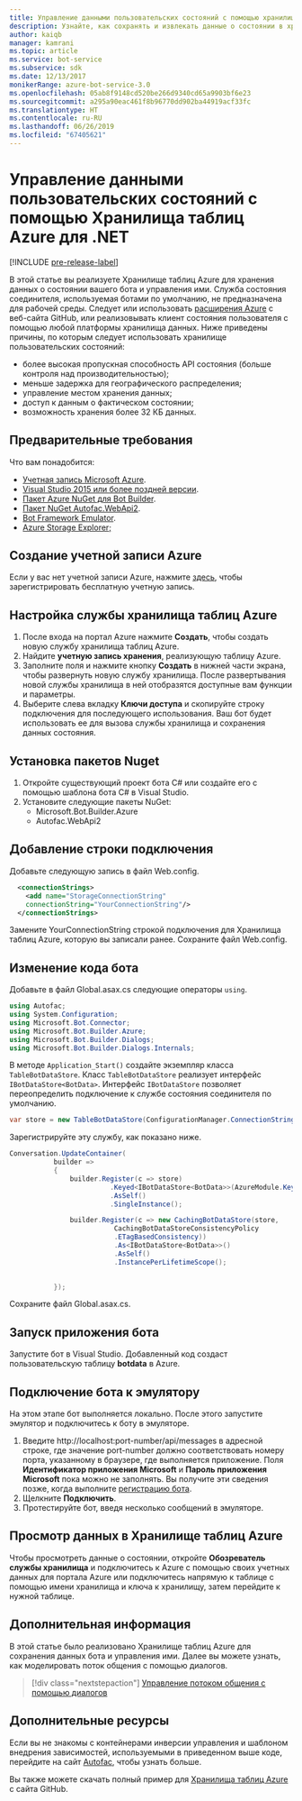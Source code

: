 ```yaml
---
title: Управление данными пользовательских состояний с помощью хранилища таблиц Azure | Документы Майкрософт
description: Узнайте, как сохранять и извлекать данные о состоянии в хранилище таблиц Azure с помощью пакета SDK Bot Framework для .NET.
author: kaiqb
manager: kamrani
ms.topic: article
ms.service: bot-service
ms.subservice: sdk
ms.date: 12/13/2017
monikerRange: azure-bot-service-3.0
ms.openlocfilehash: 05ab8f9148cd520be266d9340cd65a9903bf6e23
ms.sourcegitcommit: a295a90eac461f8b96770dd902ba44919acf33fc
ms.translationtype: HT
ms.contentlocale: ru-RU
ms.lasthandoff: 06/26/2019
ms.locfileid: "67405621"
---
```

# <a name="manage-custom-state-data-with-azure-table-storage-for-net"></a>Управление данными пользовательских состояний с помощью Хранилища таблиц Azure для .NET

[!INCLUDE [pre-release-label](../includes/pre-release-label-v3.md)]

В этой статье вы реализуете Хранилище таблиц Azure для хранения данных о состоянии вашего бота и управления ими. Служба состояния соединителя, используемая ботами по умолчанию, не предназначена для рабочей среды. Следует или использовать [расширения Azure](https://github.com/Microsoft/BotBuilder-Azure) с веб-сайта GitHub, или реализовывать клиент состояния пользователя с помощью любой платформы хранилища данных. Ниже приведены причины, по которым следует использовать хранилище пользовательских состояний:
 - более высокая пропускная способность API состояния (больше контроля над производительностью);
 - меньше задержка для географического распределения;
 - управление местом хранения данных;
 - доступ к данным о фактическом состоянии;
 - возможность хранения более 32 КБ данных.

## <a name="prerequisites"></a>Предварительные требования
Что вам понадобится:
 - [Учетная запись Microsoft Azure](https://azure.microsoft.com/free/).
 - [Visual Studio 2015 или более поздней версии](https://www.visualstudio.com/).
 - [Пакет Azure NuGet для Bot Builder](https://www.nuget.org/packages/Microsoft.Bot.Builder.Azure/).
 - [Пакет NuGet Autofac.WebApi2](https://www.nuget.org/packages/Autofac.WebApi2/).
 - [Bot Framework Emulator](https://emulator.botframework.com/).
 - [Azure Storage Explorer;](http://storageexplorer.com/)
 
## <a name="create-azure-account"></a>Создание учетной записи Azure
Если у вас нет учетной записи Azure, нажмите [здесь](https://azure.microsoft.com/free/), чтобы зарегистрировать бесплатную учетную запись.

## <a name="set-up-the-azure-table-storage-service"></a>Настройка службы хранилища таблиц Azure
1. После входа на портал Azure нажмите **Создать**, чтобы создать новую службу хранилища таблиц Azure. 
2. Найдите **учетную запись хранения**, реализующую таблицу Azure. 
3. Заполните поля и нажмите кнопку **Создать** в нижней части экрана, чтобы развернуть новую службу хранилища. После развертывания новой службы хранилища в ней отобразятся доступные вам функции и параметры.
4. Выберите слева вкладку **Ключи доступа** и скопируйте строку подключения для последующего использования. Ваш бот будет использовать ее для вызова службы хранилища и сохранения данных состояния.

## <a name="install-nuget-packages"></a>Установка пакетов Nuget
1. Откройте существующий проект бота C# или создайте его с помощью шаблона бота C# в Visual Studio. 
2. Установите следующие пакеты NuGet:
   - Microsoft.Bot.Builder.Azure
   - Autofac.WebApi2

## <a name="add-connection-string"></a>Добавление строки подключения 
Добавьте следующую запись в файл Web.config. 
```XML
  <connectionStrings>
    <add name="StorageConnectionString"
    connectionString="YourConnectionString"/>
  </connectionStrings>
```
Замените YourConnectionString строкой подключения для Хранилища таблиц Azure, которую вы записали ранее. Сохраните файл Web.config.

## <a name="modify-your-bot-code"></a>Изменение кода бота
Добавьте в файл Global.asax.cs следующие операторы `using`.
```cs
using Autofac;
using System.Configuration;
using Microsoft.Bot.Connector;
using Microsoft.Bot.Builder.Azure;
using Microsoft.Bot.Builder.Dialogs;
using Microsoft.Bot.Builder.Dialogs.Internals;
```
В методе `Application_Start()` создайте экземпляр класса `TableBotDataStore`. Класс `TableBotDataStore` реализует интерфейс `IBotDataStore<BotData>`. Интерфейс `IBotDataStore` позволяет переопределить подключение к службе состояния соединителя по умолчанию.
 ```cs
 var store = new TableBotDataStore(ConfigurationManager.ConnectionStrings["StorageConnectionString"].ConnectionString);
 ```
Зарегистрируйте эту службу, как показано ниже.
 ```cs
 Conversation.UpdateContainer(
            builder =>
            {
                builder.Register(c => store)
                          .Keyed<IBotDataStore<BotData>>(AzureModule.Key_DataStore)
                          .AsSelf()
                          .SingleInstance();

                builder.Register(c => new CachingBotDataStore(store,
                           CachingBotDataStoreConsistencyPolicy
                           .ETagBasedConsistency))
                           .As<IBotDataStore<BotData>>()
                           .AsSelf()
                           .InstancePerLifetimeScope();

                
            });
 ```
Сохраните файл Global.asax.cs.

## <a name="run-your-bot-app"></a>Запуск приложения бота
Запустите бот в Visual Studio. Добавленный код создаст пользовательскую таблицу **botdata** в Azure.

## <a name="connect-your-bot-to-the-emulator"></a>Подключение бота к эмулятору
На этом этапе бот выполняется локально. После этого запустите эмулятор и подключитесь к боту в эмуляторе.
1. Введите http://localhost:port-number/api/messages в адресной строке, где значение port-number должно соответствовать номеру порта, указанному в браузере, где выполняется приложение. Поля <strong>Идентификатор приложения Microsoft</strong> и <strong>Пароль приложения Microsoft</strong> пока можно не заполнять. Вы получите эти сведения позже, когда выполните [регистрацию бота](~/bot-service-quickstart-registration.md).
2. Щелкните **Подключить**. 
3. Протестируйте бот, введя несколько сообщений в эмуляторе. 

## <a name="view-data-in-azure-table-storage"></a>Просмотр данных в Хранилище таблиц Azure
Чтобы просмотреть данные о состоянии, откройте **Обозреватель службы хранилища** и подключитесь к Azure с помощью своих учетных данных для портала Azure или подключитесь напрямую к таблице с помощью имени хранилища и ключа к хранилищу, затем перейдите к нужной таблице.  

## <a name="next-steps"></a>Дополнительная информация
В этой статье было реализовано Хранилище таблиц Azure для сохранения данных бота и управления ими. Далее вы можете узнать, как моделировать поток общения с помощью диалогов.

> [!div class="nextstepaction"]
> [Управление потоком общения с помощью диалогов](bot-builder-dotnet-manage-conversation-flow.md)


## <a name="additional-resources"></a>Дополнительные ресурсы

Если вы не знакомы с контейнерами инверсии управления и шаблоном внедрения зависимостей, используемыми в приведенном выше коде, перейдите на сайт [Autofac](http://autofac.readthedocs.io/en/latest/), чтобы узнать больше. 

Вы также можете скачать полный пример для [Хранилища таблиц Azure](https://github.com/Microsoft/BotBuilder-Azure/tree/master/CSharp/Samples/AzureTable) с сайта GitHub.
